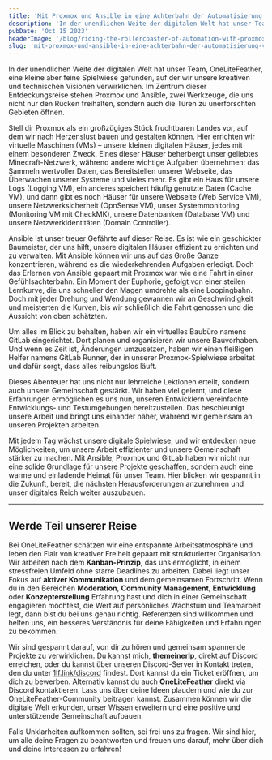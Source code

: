 ```yaml
---
title: 'Mit Proxmox und Ansible in eine Achterbahn der Automatisierung'
description: 'In der unendlichen Weite der digitalen Welt hat unser Team, OneLiteFeather, eine kleine aber feine Spielwiese gefunden, auf der wir unsere kreativen und technischen Visionen verwirklichen. Im Zentrum dieser Entdeckungsreise stehen Proxmox und Ansible, zwei Werkzeuge, die uns nicht nur den Rücken freihalten, sondern auch die Türen zu unerforschten Gebieten öffnen.'
pubDate: 'Oct 15 2023'
headerImage: '/blog/riding-the-rollercoaster-of-automation-with-proxmox-and-ansible.webp'
slug: 'mit-proxmox-und-ansible-in-eine-achterbahn-der-automatisierung-vserver'
---
```

In der unendlichen Weite der digitalen Welt hat unser Team, OneLiteFeather, eine kleine aber feine Spielwiese gefunden, auf der wir unsere kreativen und technischen Visionen verwirklichen. Im Zentrum dieser Entdeckungsreise stehen Proxmox und Ansible, zwei Werkzeuge, die uns nicht nur den Rücken freihalten, sondern auch die Türen zu unerforschten Gebieten öffnen.
<!--more-->
Stell dir Proxmox als ein großzügiges Stück fruchtbaren Landes vor, auf dem wir nach Herzenslust bauen und gestalten können. Hier errichten wir virtuelle Maschinen (VMs) – unsere kleinen digitalen Häuser, jedes mit einem besonderen Zweck. Eines dieser Häuser beherbergt unser geliebtes Minecraft-Netzwerk, während andere wichtige Aufgaben übernehmen: das Sammeln wertvoller Daten, das Bereitstellen unserer Webseite, das Überwachen unserer Systeme und vieles mehr. Es gibt ein Haus für unsere Logs (Logging VM), ein anderes speichert häufig genutzte Daten (Cache VM), und dann gibt es noch Häuser für unsere Webseite (Web Service VM), unsere Netzwerksicherheit (OpnSense VM), unser Systemmonitoring (Monitoring VM mit CheckMK), unsere Datenbanken (Database VM) und unsere Netzwerkidentitäten (Domain Controller).

Ansible ist unser treuer Gefährte auf dieser Reise. Es ist wie ein geschickter Baumeister, der uns hilft, unsere digitalen Häuser effizient zu errichten und zu verwalten. Mit Ansible können wir uns auf das Große Ganze konzentrieren, während es die wiederkehrenden Aufgaben erledigt. Doch das Erlernen von Ansible gepaart mit Proxmox war wie eine Fahrt in einer Gefühlsachterbahn. Ein Moment der Euphorie, gefolgt von einer steilen Lernkurve, die uns schneller den Magen umdrehte als eine Loopingbahn. Doch mit jeder Drehung und Wendung gewannen wir an Geschwindigkeit und meisterten die Kurven, bis wir schließlich die Fahrt genossen und die Aussicht von oben schätzten.

Um alles im Blick zu behalten, haben wir ein virtuelles Baubüro namens GitLab eingerichtet. Dort planen und organisieren wir unsere Bauvorhaben. Und wenn es Zeit ist, Änderungen umzusetzen, haben wir einen fleißigen Helfer namens GitLab Runner, der in unserer Proxmox-Spielwiese arbeitet und dafür sorgt, dass alles reibungslos läuft.

Dieses Abenteuer hat uns nicht nur lehrreiche Lektionen erteilt, sondern auch unsere Gemeinschaft gestärkt. Wir haben viel gelernt, und diese Erfahrungen ermöglichen es uns nun, unseren Entwicklern vereinfachte Entwicklungs- und Testumgebungen bereitzustellen. Das beschleunigt unsere Arbeit und bringt uns einander näher, während wir gemeinsam an unseren Projekten arbeiten.

Mit jedem Tag wächst unsere digitale Spielwiese, und wir entdecken neue Möglichkeiten, um unsere Arbeit effizienter und unsere Gemeinschaft stärker zu machen. Mit Ansible, Proxmox und GitLab haben wir nicht nur eine solide Grundlage für unsere Projekte geschaffen, sondern auch eine warme und einladende Heimat für unser Team. Hier blicken wir gespannt in die Zukunft, bereit, die nächsten Herausforderungen anzunehmen und unser digitales Reich weiter auszubauen.

---

## Werde Teil unserer Reise

Bei OneLiteFeather schätzen wir eine entspannte Arbeitsatmosphäre und leben den Flair von kreativer Freiheit gepaart mit strukturierter Organisation. Wir arbeiten nach dem **Kanban-Prinzip**, das uns ermöglicht, in einem stressfreien Umfeld ohne starre Deadlines zu arbeiten. Dabei liegt unser Fokus auf **aktiver Kommunikation** und dem gemeinsamen Fortschritt. Wenn du in den Bereichen **Moderation**, **Community Management**, **Entwicklung** oder **Konzepterstellung** Erfahrung hast und dich in einer Gemeinschaft engagieren möchtest, die Wert auf persönliches Wachstum und Teamarbeit legt, dann bist du bei uns genau richtig. Referenzen sind willkommen und helfen uns, ein besseres Verständnis für deine Fähigkeiten und Erfahrungen zu bekommen.

Wir sind gespannt darauf, von dir zu hören und gemeinsam spannende Projekte zu verwirklichen. Du kannst mich, **themeinerlp**, direkt auf Discord erreichen, oder du kannst über unseren Discord-Server in Kontakt treten, den du unter [1lf.link/discord](https://1lf.link/discord) findest. Dort kannst du ein Ticket eröffnen, um dich zu bewerben. Alternativ kannst du auch **OneLiteFeather** direkt via Discord kontaktieren. Lass uns über deine Ideen plaudern und wie du zur OneLiteFeather-Community beitragen kannst. Zusammen können wir die digitale Welt erkunden, unser Wissen erweitern und eine positive und unterstützende Gemeinschaft aufbauen.

Falls Unklarheiten aufkommen sollten, sei frei uns zu fragen. Wir sind hier, um alle deine Fragen zu beantworten und freuen uns darauf, mehr über dich und deine Interessen zu erfahren!
